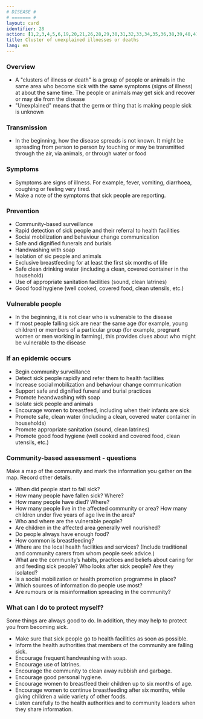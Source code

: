 ```yaml
---
# DISEASE #
# ======= #
layout: card
identifier: 28
action: [1,2,3,4,5,6,19,20,21,26,28,29,30,31,32,33,34,35,36,38,39,40,41,43]
title: Cluster of unexplained illnesses or deaths
lang: en
---
```


### Overview

- A "clusters of illness or death" is a group of people or animals in the same area who become sick with the same symptoms (signs of illness) at about the same time. The people or animals may get sick and recover or may die from the disease
- "Unexplained" means that the germ or thing that is making people sick is unknown

### Transmission

- In the beginning, how the disease spreads is not known. It might be spreading from person to person by touching or may be transmitted through the air, via animals, or through water or food

### Symptoms

- Symptoms are signs of illness. For example, fever, vomiting, diarrhoea, coughing or feeling very tired.
- Make a note of the symptoms that sick people are reporting.

### Prevention

- Community-based surveillance
- Rapid detection of sick people and their referral to health facilities
- Social mobilization and behaviour change communication
- Safe and dignified funerals and burials
- Handwashing with soap
- Isolation of sic people and animals
- Exclusive breastfeeding for at least the first six months of life
- Safe clean drinking water (including a clean, covered container in the household)
- Use of appropriate sanitation facilities (sound, clean latrines)
- Good food hygiene (well cooked, covered food, clean utensils, etc.)

### Vulnerable people

- In the beginning, it is not clear who is vulnerable to the disease
- If most people falling sick are near the same age (for example, young children) or members of a particular group (for example, pregnant women or men working in farming), this provides clues about who might be vulnerable to the disease

### If an epidemic occurs

- Begin community surveillance
- Detect sick people rapidly and refer them to health facilities
- Increase social mobilization and behaviour change communication
- Support safe and dignified funeral and burial practices
- Promote heandwashing with soap
- Isolate sick people and animals
- Encourage women to breastfeed, including when their infants are sick
- Promote safe, clean water (including a clean, covered water container in households)
- Promote appropriate sanitation (sound, clean latrines)
- Promote good food hygiene (well cooked and covered food, clean utensils, etc.)

### Community-based assessment - questions

Make a map of the community and mark the information you gather on the map. Record other details.
- When did people start to fall sick?
- How many people have fallen sick? Where?
- How many people have died? Where?
- How many people live in the affected community or area? How many children under five years of age live in the area?
- Who and where are the vulnerable people?
- Are children in the affected area generally well nourished?
- Do people always have enough food?
- How common is breastfeeding?
- Where are the local health facilities and services? (Include traditional and community carers from whom people seek advice.)
- What are the community’s habits, practices and beliefs about caring for and feeding sick people? Who looks after sick people? Are they isolated?
- Is a social mobilization or health promotion programme in place?
- Which sources of information do people use most?
- Are rumours or is misinformation spreading in the community?

### What can I do to protect myself?
Some things are always good to do. In addition, they may help to protect you from becoming sick.

- Make sure that sick people go to health facilities as soon as possible.
-	Inform the health authorities that members of the community are falling sick.
-	Encourage frequent handwashing with soap.
-	Encourage use of latrines.
-	Encourage the community to clean away rubbish and garbage.
-	Encourage good personal hygiene.
-	Encourage women to breastfeed their children up to six months of age.
-	Encourage women to continue breastfeeding after six months, while giving children a wide variety of other foods.
-	Listen carefully to the health authorities and to community leaders when they share information.
